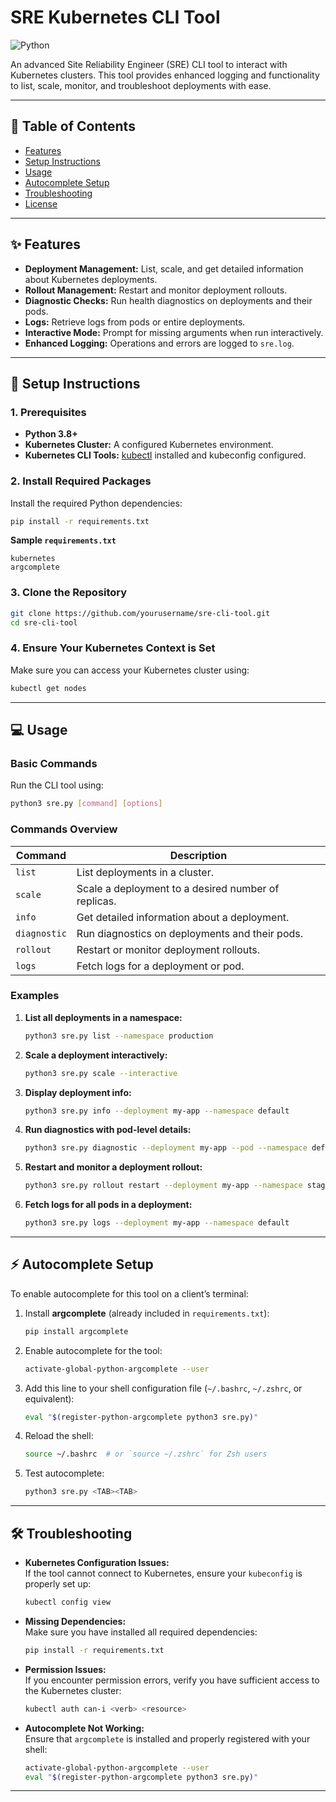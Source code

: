# SRE Kubernetes CLI Tool

![Python](https://img.shields.io/badge/python-3.8%2B-blue)

An advanced Site Reliability Engineer (SRE) CLI tool to interact with Kubernetes clusters. This tool provides enhanced logging and functionality to list, scale, monitor, and troubleshoot deployments with ease.

---

## 📖 Table of Contents
- [Features](#features)
- [Setup Instructions](#setup-instructions)
- [Usage](#usage)
- [Autocomplete Setup](#autocomplete-setup)
- [Troubleshooting](#troubleshooting)
- [License](#license)

---

## ✨ Features
- **Deployment Management:** List, scale, and get detailed information about Kubernetes deployments.
- **Rollout Management:** Restart and monitor deployment rollouts.
- **Diagnostic Checks:** Run health diagnostics on deployments and their pods.
- **Logs:** Retrieve logs from pods or entire deployments.
- **Interactive Mode:** Prompt for missing arguments when run interactively.
- **Enhanced Logging:** Operations and errors are logged to `sre.log`.

---

## 🚀 Setup Instructions

### 1. Prerequisites
- **Python 3.8+**
- **Kubernetes Cluster:** A configured Kubernetes environment.
- **Kubernetes CLI Tools:** [kubectl](https://kubernetes.io/docs/tasks/tools/) installed and kubeconfig configured.

### 2. Install Required Packages
Install the required Python dependencies:

```bash
pip install -r requirements.txt
```

**Sample `requirements.txt`**
```
kubernetes
argcomplete
```

### 3. Clone the Repository
```bash
git clone https://github.com/yourusername/sre-cli-tool.git
cd sre-cli-tool
```

### 4. Ensure Your Kubernetes Context is Set
Make sure you can access your Kubernetes cluster using:

```bash
kubectl get nodes
```

---

## 💻 Usage

### Basic Commands
Run the CLI tool using:

```bash
python3 sre.py [command] [options]
```

### Commands Overview
| Command    | Description |
|------------|-------------|
| `list`     | List deployments in a cluster. |
| `scale`    | Scale a deployment to a desired number of replicas. |
| `info`     | Get detailed information about a deployment. |
| `diagnostic` | Run diagnostics on deployments and their pods. |
| `rollout`  | Restart or monitor deployment rollouts. |
| `logs`     | Fetch logs for a deployment or pod. |

### Examples
1. **List all deployments in a namespace:**
   ```bash
   python3 sre.py list --namespace production
   ```

2. **Scale a deployment interactively:**
   ```bash
   python3 sre.py scale --interactive
   ```

3. **Display deployment info:**
   ```bash
   python3 sre.py info --deployment my-app --namespace default
   ```

4. **Run diagnostics with pod-level details:**
   ```bash
   python3 sre.py diagnostic --deployment my-app --pod --namespace default
   ```

5. **Restart and monitor a deployment rollout:**
   ```bash
   python3 sre.py rollout restart --deployment my-app --namespace staging
   ```

6. **Fetch logs for all pods in a deployment:**
   ```bash
   python3 sre.py logs --deployment my-app --namespace default
   ```

---

## ⚡ Autocomplete Setup

To enable autocomplete for this tool on a client’s terminal:

1. Install **argcomplete** (already included in `requirements.txt`):
   ```bash
   pip install argcomplete
   ```

2. Enable autocomplete for the tool:
   ```bash
   activate-global-python-argcomplete --user
   ```

3. Add this line to your shell configuration file (`~/.bashrc`, `~/.zshrc`, or equivalent):
   ```bash
   eval "$(register-python-argcomplete python3 sre.py)"
   ```

4. Reload the shell:
   ```bash
   source ~/.bashrc  # or `source ~/.zshrc` for Zsh users
   ```

5. Test autocomplete:
   ```bash
   python3 sre.py <TAB><TAB>
   ```

---

## 🛠️ Troubleshooting

- **Kubernetes Configuration Issues:**  
  If the tool cannot connect to Kubernetes, ensure your `kubeconfig` is properly set up:
  ```bash
  kubectl config view
  ```

- **Missing Dependencies:**  
  Make sure you have installed all required dependencies:
  ```bash
  pip install -r requirements.txt
  ```

- **Permission Issues:**  
  If you encounter permission errors, verify you have sufficient access to the Kubernetes cluster:
  ```bash
  kubectl auth can-i <verb> <resource>
  ```

- **Autocomplete Not Working:**  
  Ensure that `argcomplete` is installed and properly registered with your shell:
  ```bash
  activate-global-python-argcomplete --user
  eval "$(register-python-argcomplete python3 sre.py)"
  ```

---

